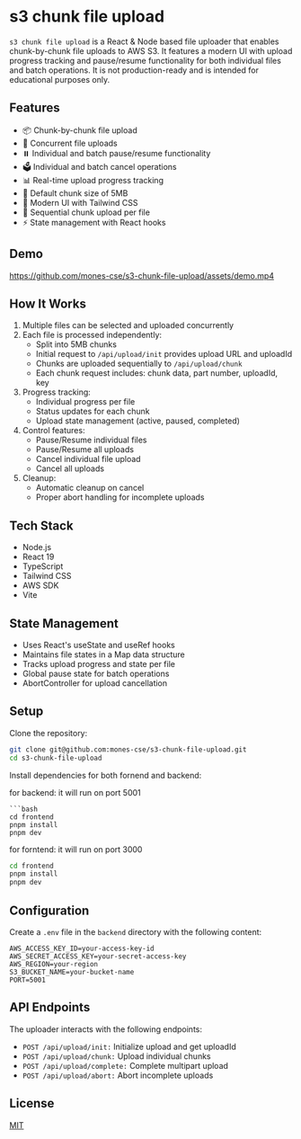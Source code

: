 # s3 chunk file upload

`s3 chunk file upload` is a React & Node based file uploader that enables chunk-by-chunk file uploads to AWS S3. It features a modern UI with upload progress tracking and pause/resume functionality for both individual files and batch operations. It is not production-ready and is intended for educational purposes only.

## Features

- 📦 Chunk-by-chunk file upload
- 🚀 Concurrent file uploads
- ⏸️ Individual and batch pause/resume functionality
- 🗳️ Individual and batch cancel operations
- 📊 Real-time upload progress tracking
- 🎯 Default chunk size of 5MB
- 🎨 Modern UI with Tailwind CSS
- 🔄 Sequential chunk upload per file
- ⚡ State management with React hooks

## Demo

<!-- ![Demo](./demo.gif) -->

https://github.com/mones-cse/s3-chunk-file-upload/assets/demo.mp4

## How It Works

1. Multiple files can be selected and uploaded concurrently
2. Each file is processed independently:
   - Split into 5MB chunks
   - Initial request to `/api/upload/init` provides upload URL and uploadId
   - Chunks are uploaded sequentially to `/api/upload/chunk`
   - Each chunk request includes: chunk data, part number, uploadId, key
3. Progress tracking:
   - Individual progress per file
   - Status updates for each chunk
   - Upload state management (active, paused, completed)
4. Control features:
   - Pause/Resume individual files
   - Pause/Resume all uploads
   - Cancel individual file upload
   - Cancel all uploads
5. Cleanup:
   - Automatic cleanup on cancel
   - Proper abort handling for incomplete uploads

## Tech Stack

- Node.js
- React 19
- TypeScript
- Tailwind CSS
- AWS SDK
- Vite

## State Management

- Uses React's useState and useRef hooks
- Maintains file states in a Map data structure
- Tracks upload progress and state per file
- Global pause state for batch operations
- AbortController for upload cancellation

## Setup

Clone the repository:

```bash
git clone git@github.com:mones-cse/s3-chunk-file-upload.git
cd s3-chunk-file-upload
```

Install dependencies for both fornend and backend:

for backend: it will run on port 5001

````
```bash
cd frontend
pnpm install
pnpm dev
````

for forntend: it will run on port 3000

```bash
cd frontend
pnpm install
pnpm dev
```

## Configuration

Create a `.env` file in the `backend` directory with the following content:

```env
AWS_ACCESS_KEY_ID=your-access-key-id
AWS_SECRET_ACCESS_KEY=your-secret-access-key
AWS_REGION=your-region
S3_BUCKET_NAME=your-bucket-name
PORT=5001
```

## API Endpoints

The uploader interacts with the following endpoints:

- `POST /api/upload/init:` Initialize upload and get uploadId
- `POST /api/upload/chunk:` Upload individual chunks
- `POST /api/upload/complete:` Complete multipart upload
- `POST /api/upload/abort:` Abort incomplete uploads

## License

[MIT](https://choosealicense.com/licenses/mit/)
